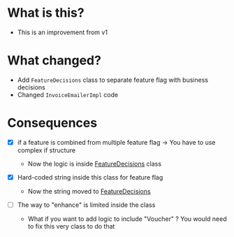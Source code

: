 # What is this?

- This is an improvement from v1

# What changed?
- Add `FeatureDecisions` class to separate feature flag with business decisions
- Changed `InvoiceEmailerImpl` code

# Consequences
- [x] if a feature is combined from multiple feature flag -> You have to use complex if structure
  - Now the logic is inside [FeatureDecisions](./FeatureDecisions.java) class

- [x] Hard-coded string inside this class for feature flag
  - Now the string moved to [FeatureDecisions](./FeatureDecisionsImpl.java)

- [ ] The way to "enhance" is limited inside the class
    - What if you want to add logic to include "Voucher" ? You would need to fix this very class to do that
